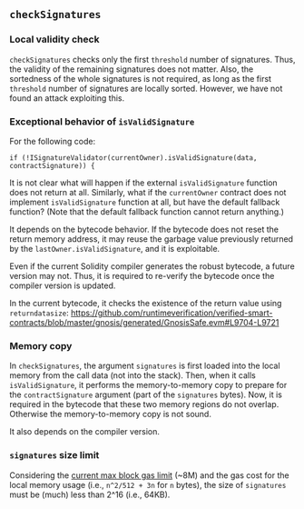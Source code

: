 ## `checkSignatures`

### Local validity check

`checkSignatures` checks only the first `threshold` number of signatures.
Thus, the validity of the remaining signatures does not matter.
Also, the sortedness of the whole signatures is not required, as long as the first `threshold` number of signatures are locally sorted.
However, we have not found an attack exploiting this.

### Exceptional behavior of `isValidSignature`

For the following code:
```
if (!ISignatureValidator(currentOwner).isValidSignature(data, contractSignature)) {
```
It is not clear what will happen if the external `isValidSignature` function does not return at all.
Similarly, what if the `currentOwner` contract does not implement `isValidSignature` function at all, but have the default fallback function? (Note that the default fallback function cannot return anything.)

It depends on the bytecode behavior.
If the bytecode does not reset the return memory address, it may reuse the garbage value previously returned by the `lastOwner.isValidSignature`, and it is exploitable.

Even if the current Solidity compiler generates the robust bytecode, a future version may not.
Thus, it is required to re-verify the bytecode once the compiler version is updated.

In the current bytecode, it checks the existence of the return value using `returndatasize`:
https://github.com/runtimeverification/verified-smart-contracts/blob/master/gnosis/generated/GnosisSafe.evm#L9704-L9721

### Memory copy

In `checkSignatures`, the argument `signatures` is first loaded into the local memory from the call data (not into the stack). Then, when it calls `isValidSignature`, it performs the memory-to-memory copy to prepare for the `contractSignature` argument (part of the `signatures` bytes).  Now, it is required in the bytecode that these two memory regions do not overlap.  Otherwise the memory-to-memory copy is not sound.

It also depends on the compiler version.

### `signatures` size limit

Considering the [current max block gas limit] (~8M) and the gas cost for the local memory usage (i.e., `n^2/512 + 3n` for `n` bytes), the size of `signatures` must be (much) less than 2^16 (i.e., 64KB). 


[current max block gas limit]: <https://etherscan.io/blocks>

